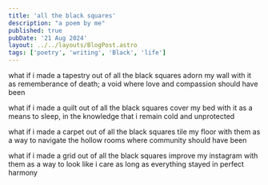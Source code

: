 ```yaml
---
title: 'all the black squares'
description: "a poem by me"
published: true
pubDate: '21 Aug 2024'
layout: ../../layouts/BlogPost.astro
tags: ['poetry', 'writing', 'Black', 'life']
---
```


what if i made a tapestry
out of all the black squares
adorn my wall with it
as rememberance of death; a void
where love and compassion should have been

what if i made a quilt
out of all the black squares
cover my bed with it
as a means to sleep, in the knowledge
that i remain cold and unprotected

what if i made a carpet
out of all the black squares
tile my floor with them
as a way to navigate the hollow rooms
where community should have been

what if i made a grid
out of all the black squares
improve my instagram with them
as a way to look like i care
as long as everything
stayed in perfect harmony